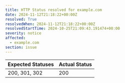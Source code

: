 ```yaml
---
title: HTTP Status resolved for example.com
date: 2024-11-12T21:18:22+00:00Z
resolved: True
resolvedWhen: 2024-11-12T21:18:22+00:00Z
resolvedStartTime: 2024-10-25T21:09:43.191474+00:00
severity: notice
affected:
  - example.com
section: issue
---
```


| Expected Statuses | Actual Status  |
|-------------------|----------------|
| 200, 301, 302 | 200 |
